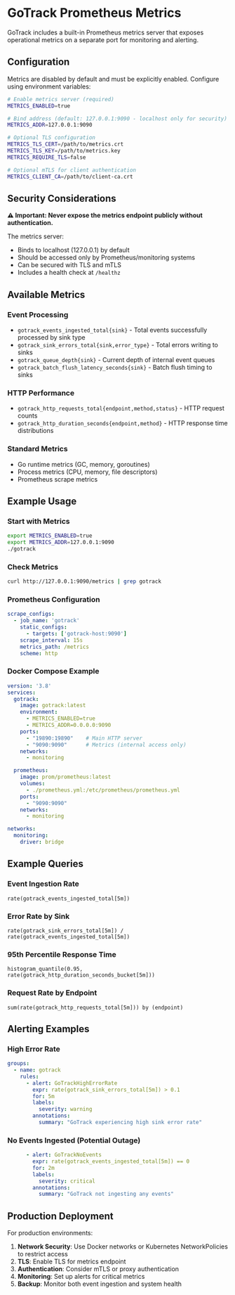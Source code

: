 # GoTrack Prometheus Metrics

GoTrack includes a built-in Prometheus metrics server that exposes operational metrics on a separate port for monitoring and alerting.

## Configuration

Metrics are disabled by default and must be explicitly enabled. Configure using environment variables:

```bash
# Enable metrics server (required)
METRICS_ENABLED=true

# Bind address (default: 127.0.0.1:9090 - localhost only for security)
METRICS_ADDR=127.0.0.1:9090

# Optional TLS configuration
METRICS_TLS_CERT=/path/to/metrics.crt
METRICS_TLS_KEY=/path/to/metrics.key
METRICS_REQUIRE_TLS=false

# Optional mTLS for client authentication
METRICS_CLIENT_CA=/path/to/client-ca.crt
```

## Security Considerations

**⚠️ Important: Never expose the metrics endpoint publicly without authentication.**

The metrics server:
- Binds to localhost (127.0.0.1) by default
- Should be accessed only by Prometheus/monitoring systems
- Can be secured with TLS and mTLS
- Includes a health check at `/healthz`

## Available Metrics

### Event Processing
- `gotrack_events_ingested_total{sink}` - Total events successfully processed by sink type
- `gotrack_sink_errors_total{sink,error_type}` - Total errors writing to sinks
- `gotrack_queue_depth{sink}` - Current depth of internal event queues
- `gotrack_batch_flush_latency_seconds{sink}` - Batch flush timing to sinks

### HTTP Performance
- `gotrack_http_requests_total{endpoint,method,status}` - HTTP request counts
- `gotrack_http_duration_seconds{endpoint,method}` - HTTP response time distributions

### Standard Metrics
- Go runtime metrics (GC, memory, goroutines)
- Process metrics (CPU, memory, file descriptors)
- Prometheus scrape metrics

## Example Usage

### Start with Metrics
```bash
export METRICS_ENABLED=true
export METRICS_ADDR=127.0.0.1:9090
./gotrack
```

### Check Metrics
```bash
curl http://127.0.0.1:9090/metrics | grep gotrack
```

### Prometheus Configuration
```yaml
scrape_configs:
  - job_name: 'gotrack'
    static_configs:
      - targets: ['gotrack-host:9090']
    scrape_interval: 15s
    metrics_path: /metrics
    scheme: http
```

### Docker Compose Example
```yaml
version: '3.8'
services:
  gotrack:
    image: gotrack:latest
    environment:
      - METRICS_ENABLED=true
      - METRICS_ADDR=0.0.0.0:9090
    ports:
      - "19890:19890"    # Main HTTP server
      - "9090:9090"      # Metrics (internal access only)
    networks:
      - monitoring

  prometheus:
    image: prom/prometheus:latest
    volumes:
      - ./prometheus.yml:/etc/prometheus/prometheus.yml
    ports:
      - "9090:9090"
    networks:
      - monitoring

networks:
  monitoring:
    driver: bridge
```

## Example Queries

### Event Ingestion Rate
```promql
rate(gotrack_events_ingested_total[5m])
```

### Error Rate by Sink
```promql
rate(gotrack_sink_errors_total[5m]) / rate(gotrack_events_ingested_total[5m])
```

### 95th Percentile Response Time
```promql
histogram_quantile(0.95, rate(gotrack_http_duration_seconds_bucket[5m]))
```

### Request Rate by Endpoint
```promql
sum(rate(gotrack_http_requests_total[5m])) by (endpoint)
```

## Alerting Examples

### High Error Rate
```yaml
groups:
  - name: gotrack
    rules:
      - alert: GoTrackHighErrorRate
        expr: rate(gotrack_sink_errors_total[5m]) > 0.1
        for: 5m
        labels:
          severity: warning
        annotations:
          summary: "GoTrack experiencing high sink error rate"
```

### No Events Ingested (Potential Outage)
```yaml
      - alert: GoTrackNoEvents
        expr: rate(gotrack_events_ingested_total[5m]) == 0
        for: 2m
        labels:
          severity: critical
        annotations:
          summary: "GoTrack not ingesting any events"
```

## Production Deployment

For production environments:

1. **Network Security**: Use Docker networks or Kubernetes NetworkPolicies to restrict access
2. **TLS**: Enable TLS for metrics endpoint
3. **Authentication**: Consider mTLS or proxy authentication
4. **Monitoring**: Set up alerts for critical metrics
5. **Backup**: Monitor both event ingestion and system health